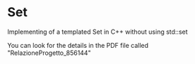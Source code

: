# Set
Implementing of a templated Set in C++ without using std::set

You can look for the details in the PDF file called "RelazioneProgetto_856144"
